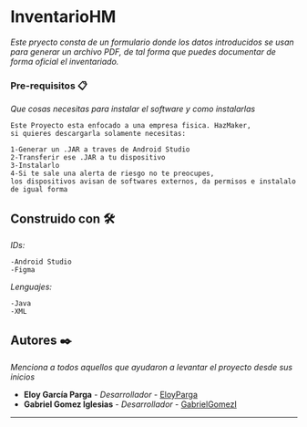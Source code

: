 # InventarioHM

_Este pryecto consta de un formulario donde los datos introducidos se usan para generar un archivo PDF, 
de tal forma que puedes documentar de forma oficial el inventariado._


### Pre-requisitos 📋

_Que cosas necesitas para instalar el software y como instalarlas_

```
Este Proyecto esta enfocado a una empresa fisica. HazMaker, 
si quieres descargarla solamente necesitas:

1-Generar un .JAR a traves de Android Studio
2-Transferir ese .JAR a tu dispositivo
3-Instalarlo
4-Si te sale una alerta de riesgo no te preocupes, 
los dispositivos avisan de softwares externos, da permisos e instalalo de igual forma
```

## Construido con 🛠️

_IDs:_

```
-Android Studio
-Figma
```

_Lenguajes:_

```
-Java
-XML
```


## Autores ✒️

_Menciona a todos aquellos que ayudaron a levantar el proyecto desde sus inicios_

* **Eloy García Parga** - *Desarrollador* - [EloyParga](https://github.com/EloyParga)
* **Gabriel Gomez Iglesias** - *Desarrollador* - [GabrielGomezI](https://github.com/GabrielGomezI)






---

